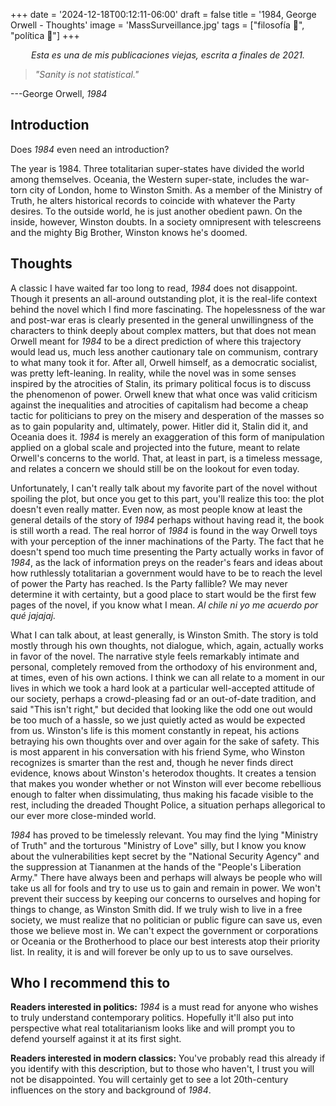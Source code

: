 +++
date = '2024-12-18T00:12:11-06:00'
draft = false
title = '1984, George Orwell - Thoughts'
image = 'MassSurveillance.jpg'
tags = ["filosofía 🤔", "política 📜"]
+++

<p style="text-align: center"><i>Esta es una de mis publicaciones viejas, escrita a finales de 2021.</i></p>

> *\"Sanity is not statistical."*

---George Orwell, *1984*

## Introduction

Does *1984* even need an introduction?

The year is 1984. Three totalitarian super-states have divided the world
among themselves. Oceania, the Western super-state, includes the
war-torn city of London, home to Winston Smith. As a member of the
Ministry of Truth, he alters historical records to coincide with
whatever the Party desires. To the outside world, he is just another
obedient pawn. On the inside, however, Winston doubts. In a society
omnipresent with telescreens and the mighty Big Brother, Winston knows
he\'s doomed.

## Thoughts

A classic I have waited far too long to read, *1984* does not
disappoint. Though it presents an all-around outstanding plot, it is the
real-life context behind the novel which I find more fascinating. The
hopelessness of the war and post-war eras is clearly presented in the
general unwillingness of the characters to think deeply about complex
matters, but that does not mean Orwell meant for *1984* to be a direct
prediction of where this trajectory would lead us, much less another
cautionary tale on communism, contrary to what many took it for. After
all, Orwell himself, as a democratic socialist, was pretty left-leaning.
In reality, while the novel was in some senses inspired by the
atrocities of Stalin, its primary political focus is to discuss the
phenomenon of power. Orwell knew that what once was valid criticism
against the inequalities and atrocities of capitalism had become a cheap
tactic for politicians to prey on the misery and desperation of the
masses so as to gain popularity and, ultimately, power. Hitler did it,
Stalin did it, and Oceania does it. *1984* is merely an exaggeration of
this form of manipulation applied on a global scale and projected into
the future, meant to relate Orwell\'s concerns to the world. That, at
least in part, is a timeless message, and relates a concern we should
still be on the lookout for even today.

Unfortunately, I can\'t really talk about my favorite part of the novel
without spoiling the plot, but once you get to this part, you\'ll
realize this too: the plot doesn\'t even really matter. Even now, as
most people know at least the general details of the story of *1984*
perhaps without having read it, the book is still worth a read. The real
horror of *1984* is found in the way Orwell toys with your perception of
the inner machinations of the Party. The fact that he doesn\'t spend too
much time presenting the Party actually works in favor of *1984*, as the
lack of information preys on the reader\'s fears and ideas about how
ruthlessly totalitarian a government would have to be to reach the level
of power the Party has reached. Is the Party fallible? We may never
determine it with certainty, but a good place to start would be the
first few pages of the novel, if you know what I mean. *Al chile ni yo me acuerdo por qué jajajaj.*

What I can talk about, at least generally, is Winston Smith. The story
is told mostly through his own thoughts, not dialogue, which, again,
actually works in favor of the novel. The narrative style feels
remarkably intimate and personal, completely removed from the orthodoxy
of his environment and, at times, even of his own actions. I think we
can all relate to a moment in our lives in which we took a hard look at
a particular well-accepted attitude of our society, perhaps a
crowd-pleasing fad or an out-of-date tradition, and said \"This isn\'t
right,\" but decided that looking like the odd one out would be too much
of a hassle, so we just quietly acted as would be expected from us.
Winston\'s life is this moment constantly in repeat, his actions
betraying his own thoughts over and over again for the sake of safety.
This is most apparent in his conversation with his friend Syme, who
Winston recognizes is smarter than the rest and, though he never finds
direct evidence, knows about Winston\'s heterodox thoughts. It creates a
tension that makes you wonder whether or not Winston will ever become
rebellious enough to falter when dissimulating, thus making his facade
visible to the rest, including the dreaded Thought Police, a situation
perhaps allegorical to our ever more close-minded world.

*1984* has proved to be timelessly relevant. You may find the lying
\"Ministry of Truth\" and the torturous \"Ministry of Love\" silly, but
I know you know about the vulnerabilities kept secret by the \"National
Security Agency\" and the suppression at Tiananmen at the hands of the
\"People\'s Liberation Army.\" There have always been and perhaps will
always be people who will take us all for fools and try to use us to
gain and remain in power. We won\'t prevent their success by keeping our
concerns to ourselves and hoping for things to change, as Winston Smith
did. If we truly wish to live in a free society, we must realize that no
politician or public figure can save us, even those we believe most in.
We can\'t expect the government or corporations or Oceania or the
Brotherhood to place our best interests atop their priority list. In
reality, it is and will forever be only up to us to save ourselves.

## Who I recommend this to

**Readers interested in politics:** *1984* is a must read for anyone who
wishes to truly understand contemporary politics. Hopefully it\'ll also
put into perspective what real totalitarianism looks like and will
prompt you to defend yourself against it at its first sight.

**Readers interested in modern classics:** You\'ve probably read this
already if you identify with this description, but to those who
haven\'t, I trust you will not be disappointed. You will certainly get
to see a lot 20th-century influences on the story and background of
*1984*.

